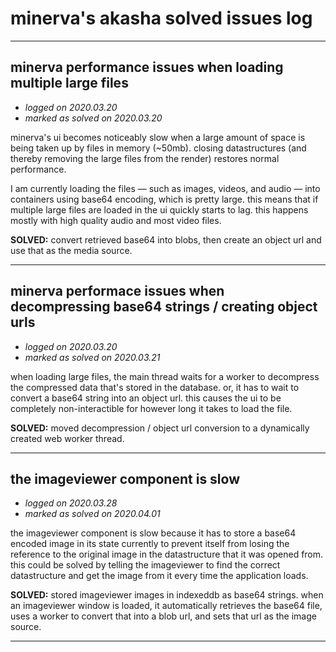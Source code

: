 # minerva's akasha solved issues log

---

## minerva performance issues when loading multiple large files

-   *logged on 2020.03.20*
-   *marked as solved on 2020.03.20*

minerva's ui becomes noticeably slow when a large amount of space is being taken up by files in memory (~50mb). closing datastructures (and thereby removing the large files from the render) restores normal performance.

I am currently loading the files &mdash; such as images, videos, and audio &mdash; into containers using base64 encoding, which is pretty large. this means that if multiple large files are loaded in the ui quickly starts to lag. this happens mostly with high quality audio and most video files.

**SOLVED:** convert retrieved base64 into blobs, then create an object url and use that as the media source.

---

## minerva performace issues when decompressing base64 strings / creating object urls

-   *logged on 2020.03.20*
-   *marked as solved on 2020.03.21*

when loading large files, the main thread waits for a worker to decompress the compressed data that's stored in the database. or, it has to wait to convert a base64 string into an object url. this causes the ui to be completely non-interactible for however long it takes to load the file.

**SOLVED:** moved decompression / object url conversion to a dynamically created web worker thread.

---

## the imageviewer component is slow

-   *logged on 2020.03.28*
-   *marked as solved on 2020.04.01*

the imageviewer component is slow  because it has to store a base64 encoded image in its state currently to prevent itself from losing the reference to the original image in the datastructure that it was opened from. this could be solved by telling the imageviewer to find the correct datastructure and get the image from it every time the application loads.

**SOLVED:** stored imageviewer images in indexeddb as base64 strings. when an imageviewer window is loaded, it automatically retrieves the base64 file, uses a worker to convert that into a blob url, and sets that url as the image source.

---
